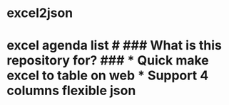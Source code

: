 # excel2json
# excel agenda list #  ### What is this repository for? ###  * Quick make excel to table on web * Support  4 columns flexible json
